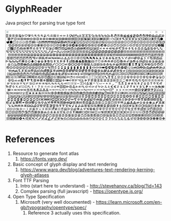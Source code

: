 # GlyphReader
Java project for parsing true type font

![alt text](GlyphCanvas.jpg)

# References

1. Resource to generate font atlas
    1. https://fonts.varg.dev/
2. Basic concept of glyph display and text rendering
    1. https://www.warp.dev/blog/adventures-text-rendering-kerning-glyph-atlases
3. Font TTF Parsing
    1. Intro (start here to understand) - http://stevehanov.ca/blog/?id=143
    2. Complex parsing (full javascript) - https://opentype.js.org/
4. Open Type Specification
    1. Microsoft (very well documented) - https://learn.microsoft.com/en-gb/typography/opentype/spec/
        1. Reference 3 actually uses this specification.
